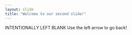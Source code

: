 ```yaml
---
layout: slide
title: "Welcome to our second slide!"
---
```

INTENTIONALLY LEFT BLANK
Use the left arrow to go back!
